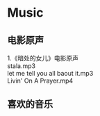 # Music
## 电影原声 
1.《暗处的女儿》电影原声  
stala.mp3  
let me tell you all baout it.mp3  
Livin' On A Prayer.mp4  

## 喜欢的音乐
